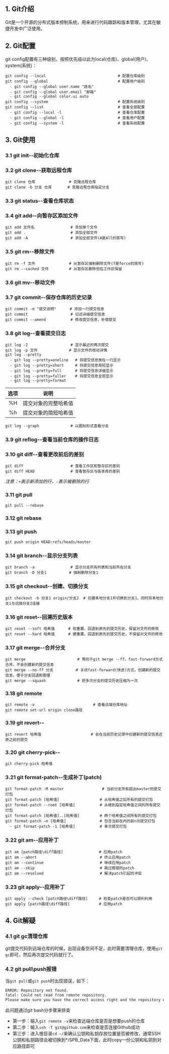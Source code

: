 ## 1. Git介绍

Git是一个开源的分布式版本控制系统，用来进行代码跟踪和版本管理，尤其在敏捷开发中广泛使用。

## 2. Git配置

git config配置有三种级别，按照优先级以此为local(仓库)、global(用户)、system(系统)：

```shell
git config --local                                # 配置仓库级别
git config --global                               # 配置用户级别
  - git config --global user.name "姓名"
  - git config --global user.email "邮箱"
  - git config --global color.ui auto
git config --system                               # 配置系统级别
git config --list                                 # 查看全部配置
  - git config --local -l                         # 查看仓库配置
  - git config --global -l                        # 查看用户配置
  - git config --system -l                        # 查看系统配置
```

## 3. Git使用

### 3.1 git init--初始化仓库

### 3.2 git clone--获取远程仓库

```shell
git clone 仓库               # 克隆远程仓库
git clone -b 分支 仓库       # 克隆远程仓库指定分支
```

### 3.3 git status--查看仓库状态

### 3.4 git add--向暂存区添加文件

```shell
git add 文件名                # 添加单个文件
git add .                    # 添加全部文件
git add -A                   # 添加全部文件(A是All的简写)
```

### 3.5 git rm--移除文件

```shell
git rm -f 文件               # 从暂存区强制删除文件(f是force的简写)
git rm --cached 文件         # 从暂存区删除但在工作区保留
```

### 3.6 git mv--移动文件

### 3.7 git commit--保存仓库的历史记录

```shell
git commit -m "提交说明"      # 添加一行提交信息
git commit                   # 记述详细提交信息
git commit --amend           # 修改提交信息，补偿提交
```

### 3.8 git log--查看提交日志

```shell
git log -2                   # 显示最近的两次提交
git log -p 文件              # 显示文件的改动详情
git log --pretty             
  - git log --pretty=oneline   # 将提交信息放在一行显示
  - git log --pretty=short     # 将提交信息简短显示
  - git log --pretty=full      # 将提交信息详细显示
  - git log --pretty=fuller    # 将提交信息全部显示
  - git log --pretty=format
```

|选项|说明|
|:--:|:--:|
|%H|提交对象的完整哈希值|
|%h|提交对象的简短哈希值|

```shell
git log --graph              # 以图标形式查看分支
```

### 3.9 git reflog--查看当前仓库的操作日志
  
### 3.10 git diff--查看更改前后的差别

```shell
git diff                     # 查看工作区和暂存区的差别
git diff HEAD                # 查看暂存区与版本库的差别
```

*注意：`+`表示新添加的行，`-`表示被删除的行*

### 3.11 git pull

```shell
git pull --rebase
```

### 3.12 git rebase

### 3.13 git push

```shell
git push origin HEAD:refs/heads/master
```

### 3.14 git branch--显示分支列表

```shell
git branch -a                # 显示分支所有列表和当前所在分支
git branch -D 分支1          # 强制删除分支1
```

### 3.15 git checkout--创建、切换分支

```shell
git checkout -b 分支1 origin/分支2  # 创建本地分支1并切换到分支1，同时将本地分支1与远端分支2连接
```

### 3.16 git reset--回溯历史版本

```shell
git reset --soft 哈希值      # 软重置，回退到原先的提交历史，保留对文件的修改
git reset --hard 哈希值      # 硬重置，回退到原先的提交历史，不保留对文件的修改
```

### 3.17 git merge--合并分支

```shell
git merge                       # 等同于git merge --ff，fast-forward方式合并，不会创建新的提交信息
git merge --no-ff 分支          # 关闭fast-forward(快进)方式，创建新的提交信息，便于分支回退和管理
git merge --squash              # 把多次分支的提交历史压缩为一次
```

### 3.18 git remote

```shell
git remote -v                          # 查看远端仓库地址
git remote set-url origin clone路径
```

### 3.19 git revert--

```shell
git revert 哈希值                      # 会在当前历史记录中创建新的提交信息还原之前的提交
```

### 3.20 git cherry-pick--

```shell
git cherry-pick 哈希值  
```

### 3.21 git format-patch--生成补丁(patch)

```shell
git format-patch -M master                 # 当前分支所有超出master的提交打包
git format-patch [哈希值]                  # 从哈希值之后所有的提交打包
git format-patch --root [哈希值]           # 从根到指定哈希值之间的所有提交打包
git format-patch [哈希值]..[哈希值]         # 两个哈希值之间所有的提交打包
git format-patch –n [哈希值]               # 包含当前在内的前n次提交打包
  - git format-patch -1 [哈希值]           # 单次提交打包
```

### 3.22 git am--应用补丁

```shell
git am [patch路径\diff路径]                # 应用patch
git am --abort                            # 终止应用patch
git am --continue                         # 继续应用patch
git am --skip                             # 跳过报错的patch
git am --resolved                         # 解决patch引起的冲突
```

### 3.23 git apply--应用补丁

```shell
git apply --check [patch路径\diff路径]     # 检查patch是否可以顺利利用
git apply [patch路径\diff路径]             # 应用patch
```

## 4. Git解疑

### 4.1 git gc清理仓库

git提交代码到远端仓库的时候，出现设备空间不足，此时需要清理仓库，使用`git gc`即可，然后再次提交代码就行了。

### 4.2 git pull\push报错

当`git pull`或`git push`时出现错误，如下：

```bash
ERROR: Repository not found.
fatal: Could not read from remote repository.
Please make sure you have the correct access right and the repository exists.
```

此问题通过git bash分步骤来排查
- 第一步：输入`git remote -v`来检查远端仓库是否是想要push的仓库
- 第二步：输入`ssh -T git@github.com`来检查是否连接Github成功
- 第三步：进入根目录`cd ~/`来确认公钥和私钥存放位置是否被修改，通常SSH公钥和私钥路径会被切换到*/SPB_Data下面，此时copy一份公钥和私钥到对应路径即可